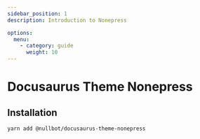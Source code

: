 ```yaml
---
sidebar_position: 1
description: Introduction to Nonepress

options:
  menu:
    - category: guide
      weight: 10
---
```


# Docusaurus Theme Nonepress

## Installation

```bash
yarn add @nullbot/docusaurus-theme-nonepress
```
